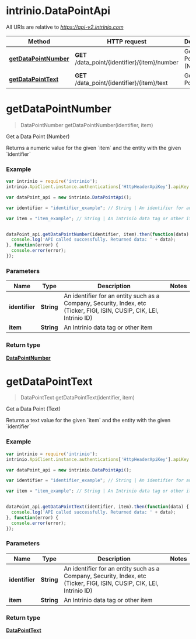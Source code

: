 # intrinio.DataPointApi

All URIs are relative to *https://api-v2.intrinio.com*

Method | HTTP request | Description
------------- | ------------- | -------------
[**getDataPointNumber**](DataPointApi.md#getDataPointNumber) | **GET** /data_point/{identifier}/{item}/number | Get a Data Point (Number)
[**getDataPointText**](DataPointApi.md#getDataPointText) | **GET** /data_point/{identifier}/{item}/text | Get a Data Point (Text)


<a name="getDataPointNumber"></a>
# **getDataPointNumber**
> DataPointNumber getDataPointNumber(identifier, item)

Get a Data Point (Number)

Returns a numeric value for the given &#x60;item&#x60; and the entity with the given &#x60;identifier&#x60;

### Example
```javascript
var intrinio = require('intrinio');
intrinio.ApiClient.instance.authentications['HttpHeaderApiKey'].apiKey = "YOUR API KEY";

var dataPoint_api = new intrinio.DataPointApi();

var identifier = "identifier_example"; // String | An identifier for an entity such as a Company, Security, Index, etc (Ticker, FIGI, ISIN, CUSIP, CIK, LEI, Intrinio ID)

var item = "item_example"; // String | An Intrinio data tag or other item


dataPoint_api.getDataPointNumber(identifier, item).then(function(data) {
  console.log('API called successfully. Returned data: ' + data);
}, function(error) {
  console.error(error);
});
```

### Parameters

Name | Type | Description  | Notes
------------- | ------------- | ------------- | -------------
 **identifier** | **String**| An identifier for an entity such as a Company, Security, Index, etc (Ticker, FIGI, ISIN, CUSIP, CIK, LEI, Intrinio ID) | 
 **item** | **String**| An Intrinio data tag or other item | 

### Return type

[**DataPointNumber**](DataPointNumber.md)

<a name="getDataPointText"></a>
# **getDataPointText**
> DataPointText getDataPointText(identifier, item)

Get a Data Point (Text)

Returns a text value for the given &#x60;item&#x60; and the entity with the given &#x60;identifier&#x60;

### Example
```javascript
var intrinio = require('intrinio');
intrinio.ApiClient.instance.authentications['HttpHeaderApiKey'].apiKey = "YOUR API KEY";

var dataPoint_api = new intrinio.DataPointApi();

var identifier = "identifier_example"; // String | An identifier for an entity such as a Company, Security, Index, etc (Ticker, FIGI, ISIN, CUSIP, CIK, LEI, Intrinio ID)

var item = "item_example"; // String | An Intrinio data tag or other item


dataPoint_api.getDataPointText(identifier, item).then(function(data) {
  console.log('API called successfully. Returned data: ' + data);
}, function(error) {
  console.error(error);
});
```

### Parameters

Name | Type | Description  | Notes
------------- | ------------- | ------------- | -------------
 **identifier** | **String**| An identifier for an entity such as a Company, Security, Index, etc (Ticker, FIGI, ISIN, CUSIP, CIK, LEI, Intrinio ID) | 
 **item** | **String**| An Intrinio data tag or other item | 

### Return type

[**DataPointText**](DataPointText.md)

